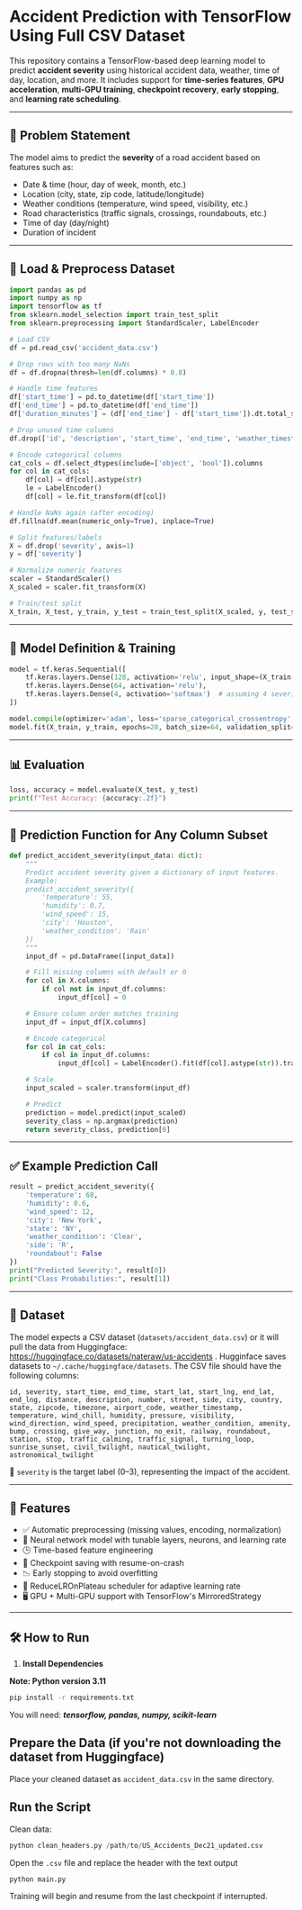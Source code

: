 # Accident Prediction with TensorFlow Using Full CSV Dataset

This repository contains a TensorFlow-based deep learning model to predict **accident severity** using historical accident data, weather, time of day, location, and more. It includes support for **time-series features**, **GPU acceleration**, **multi-GPU training**, **checkpoint recovery**, **early stopping**, and **learning rate scheduling**.

---

## 🧠 Problem Statement

The model aims to predict the **severity** of a road accident based on features such as:

- Date & time (hour, day of week, month, etc.)
- Location (city, state, zip code, latitude/longitude)
- Weather conditions (temperature, wind speed, visibility, etc.)
- Road characteristics (traffic signals, crossings, roundabouts, etc.)
- Time of day (day/night)
- Duration of incident

---

## 🚀 Load & Preprocess Dataset
```python
import pandas as pd
import numpy as np
import tensorflow as tf
from sklearn.model_selection import train_test_split
from sklearn.preprocessing import StandardScaler, LabelEncoder

# Load CSV
df = pd.read_csv('accident_data.csv')

# Drop rows with too many NaNs
df = df.dropna(thresh=len(df.columns) * 0.8)

# Handle time features
df['start_time'] = pd.to_datetime(df['start_time'])
df['end_time'] = pd.to_datetime(df['end_time'])
df['duration_minutes'] = (df['end_time'] - df['start_time']).dt.total_seconds() / 60

# Drop unused time columns
df.drop(['id', 'description', 'start_time', 'end_time', 'weather_timestamp'], axis=1, inplace=True)

# Encode categorical columns
cat_cols = df.select_dtypes(include=['object', 'bool']).columns
for col in cat_cols:
    df[col] = df[col].astype(str)
    le = LabelEncoder()
    df[col] = le.fit_transform(df[col])

# Handle NaNs again (after encoding)
df.fillna(df.mean(numeric_only=True), inplace=True)

# Split features/labels
X = df.drop('severity', axis=1)
y = df['severity']

# Normalize numeric features
scaler = StandardScaler()
X_scaled = scaler.fit_transform(X)

# Train/test split
X_train, X_test, y_train, y_test = train_test_split(X_scaled, y, test_size=0.2, random_state=42)
```

---

## 🧠 Model Definition & Training
```python
model = tf.keras.Sequential([
    tf.keras.layers.Dense(128, activation='relu', input_shape=(X_train.shape[1],)),
    tf.keras.layers.Dense(64, activation='relu'),
    tf.keras.layers.Dense(4, activation='softmax')  # assuming 4 severity classes
])

model.compile(optimizer='adam', loss='sparse_categorical_crossentropy', metrics=['accuracy'])
model.fit(X_train, y_train, epochs=20, batch_size=64, validation_split=0.1)
```

---

## 📊 Evaluation
```python
loss, accuracy = model.evaluate(X_test, y_test)
print(f"Test Accuracy: {accuracy:.2f}")
```

---

## 🔮 Prediction Function for Any Column Subset
```python
def predict_accident_severity(input_data: dict):
    """
    Predict accident severity given a dictionary of input features.
    Example:
    predict_accident_severity({
        'temperature': 55,
        'humidity': 0.7,
        'wind_speed': 15,
        'city': 'Houston',
        'weather_condition': 'Rain'
    })
    """
    input_df = pd.DataFrame([input_data])

    # Fill missing columns with default or 0
    for col in X.columns:
        if col not in input_df.columns:
            input_df[col] = 0

    # Ensure column order matches training
    input_df = input_df[X.columns]

    # Encode categorical
    for col in cat_cols:
        if col in input_df.columns:
            input_df[col] = LabelEncoder().fit(df[col].astype(str)).transform(input_df[col].astype(str))

    # Scale
    input_scaled = scaler.transform(input_df)

    # Predict
    prediction = model.predict(input_scaled)
    severity_class = np.argmax(prediction)
    return severity_class, prediction[0]
```

---

## ✅ Example Prediction Call
```python
result = predict_accident_severity({
    'temperature': 68,
    'humidity': 0.6,
    'wind_speed': 12,
    'city': 'New York',
    'state': 'NY',
    'weather_condition': 'Clear',
    'side': 'R',
    'roundabout': False
})
print("Predicted Severity:", result[0])
print("Class Probabilities:", result[1])
```

---

## 📁 Dataset

The model expects a CSV dataset (`datasets/accident_data.csv`) or it will pull the data from Huggingface: https://huggingface.co/datasets/nateraw/us-accidents . Hugginface saves datasets to ```~/.cache/huggingface/datasets```. The CSV file should have the following columns:

```
id, severity, start_time, end_time, start_lat, start_lng, end_lat, end_lng, distance, description, number, street, side, city, country, state, zipcode, timezone, airport_code, weather_timestamp, temperature, wind_chill, humidity, pressure, visibility, wind_direction, wind_speed, precipitation, weather_condition, amenity, bump, crossing, give_way, junction, no_exit, railway, roundabout, station, stop, traffic_calming, traffic_signal, turning_loop, sunrise_sunset, civil_twilight, nautical_twilight, astronomical_twilight
```

📌 `severity` is the target label (0–3), representing the impact of the accident.

---

## 🚀 Features

- ✅ Automatic preprocessing (missing values, encoding, normalization)
- 🧠 Neural network model with tunable layers, neurons, and learning rate
- 🕒 Time-based feature engineering
- 💾 Checkpoint saving with resume-on-crash
- 📉 Early stopping to avoid overfitting
- 🔁 ReduceLROnPlateau scheduler for adaptive learning rate
- 🖥️ GPU + Multi-GPU support with TensorFlow's MirroredStrategy

---

## 🛠️ How to Run

1. **Install Dependencies**

**Note: Python version 3.11**

```bash
pip install -r requirements.txt
```

You will need: ***tensorflow, pandas, numpy, scikit-learn***

## Prepare the Data (if you're not downloading the dataset from Huggingface)

Place your cleaned dataset as ```accident_data.csv``` in the same directory.

## Run the Script

Clean data:

```python
python clean_headers.py /path/to/US_Accidents_Dec21_updated.csv
```

Open the ```.csv``` file and replace the header with the text output

```
python main.py
```

Training will begin and resume from the last checkpoint if interrupted.
